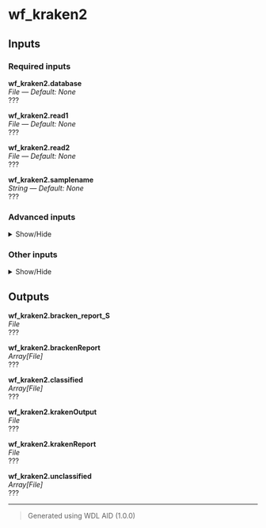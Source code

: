 # wf_kraken2


## Inputs

### Required inputs
<p name="wf_kraken2.database">
        <b>wf_kraken2.database</b><br />
        <i>File &mdash; Default: None</i><br />
        ???
</p>
<p name="wf_kraken2.read1">
        <b>wf_kraken2.read1</b><br />
        <i>File &mdash; Default: None</i><br />
        ???
</p>
<p name="wf_kraken2.read2">
        <b>wf_kraken2.read2</b><br />
        <i>File &mdash; Default: None</i><br />
        ???
</p>
<p name="wf_kraken2.samplename">
        <b>wf_kraken2.samplename</b><br />
        <i>String &mdash; Default: None</i><br />
        ???
</p>

### Advanced inputs
<details>
<summary> Show/Hide </summary>
<p name="wf_kraken2.task_kraken2.docker">
        <b>wf_kraken2.task_kraken2.docker</b><br />
        <i>String &mdash; Default: "staphb/kraken2:2.1.3"</i><br />
        The docker image used for this task. Changing this may result in errors which the developers may choose not to address.
</p>
</details>

### Other inputs
<details>
<summary> Show/Hide </summary>
<p name="wf_kraken2.disk_multiplier">
        <b>wf_kraken2.disk_multiplier</b><br />
        <i>Int &mdash; Default: 20</i><br />
        ???
</p>
<p name="wf_kraken2.disk_size">
        <b>wf_kraken2.disk_size</b><br />
        <i>Int &mdash; Default: 100</i><br />
        ???
</p>
<p name="wf_kraken2.memory">
        <b>wf_kraken2.memory</b><br />
        <i>String &mdash; Default: "250GB"</i><br />
        ???
</p>
<p name="wf_kraken2.read_length">
        <b>wf_kraken2.read_length</b><br />
        <i>Int &mdash; Default: 150</i><br />
        ???
</p>
<p name="wf_kraken2.task_bracken.docker">
        <b>wf_kraken2.task_bracken.docker</b><br />
        <i>String &mdash; Default: "staphb/bracken:2.9"</i><br />
        ???
</p>
<p name="wf_kraken2.task_kraken2.minimum_base_quality">
        <b>wf_kraken2.task_kraken2.minimum_base_quality</b><br />
        <i>Int &mdash; Default: 20</i><br />
        ???
</p>
<p name="wf_kraken2.threads">
        <b>wf_kraken2.threads</b><br />
        <i>Int &mdash; Default: 1</i><br />
        ???
</p>
<p name="wf_kraken2.threshold">
        <b>wf_kraken2.threshold</b><br />
        <i>Int &mdash; Default: 10</i><br />
        ???
</p>
</details>

## Outputs
<p name="wf_kraken2.bracken_report_S">
        <b>wf_kraken2.bracken_report_S</b><br />
        <i>File</i><br />
        ???
</p>
<p name="wf_kraken2.brackenReport">
        <b>wf_kraken2.brackenReport</b><br />
        <i>Array[File]</i><br />
        ???
</p>
<p name="wf_kraken2.classified">
        <b>wf_kraken2.classified</b><br />
        <i>Array[File]</i><br />
        ???
</p>
<p name="wf_kraken2.krakenOutput">
        <b>wf_kraken2.krakenOutput</b><br />
        <i>File</i><br />
        ???
</p>
<p name="wf_kraken2.krakenReport">
        <b>wf_kraken2.krakenReport</b><br />
        <i>File</i><br />
        ???
</p>
<p name="wf_kraken2.unclassified">
        <b>wf_kraken2.unclassified</b><br />
        <i>Array[File]</i><br />
        ???
</p>

<hr />

> Generated using WDL AID (1.0.0)

